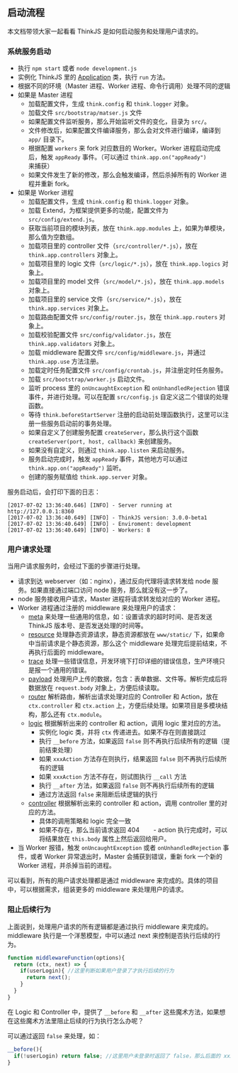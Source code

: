 ## 启动流程

本文档带领大家一起看看 ThinkJS 是如何启动服务和处理用户请求的。

### 系统服务启动

* 执行 `npm start` 或者 `node development.js`
* 实例化 ThinkJS 里的 [Application](https://github.com/thinkjs/thinkjs/blob/3.0/lib/application.js) 类，执行 `run` 方法。
* 根据不同的环境（Master 进程、Worker 进程、命令行调用）处理不同的逻辑
* 如果是 Master 进程
    - 加载配置文件，生成 `think.config` 和 `think.logger` 对象。
    - 加载文件 `src/bootstrap/matser.js` 文件
    - 如果配置文件监听服务，那么开始监听文件的变化，目录为 `src/`。
    - 文件修改后，如果配置文件编译服务，那么会对文件进行编译，编译到 `app/` 目录下。
    - 根据配置 `workers` 来 fork 对应数目的 Worker。Worker 进程启动完成后，触发 `appReady` 事件。（可以通过 `think.app.on("appReady")` 来捕获）
    - 如果文件发生了新的修改，那么会触发编译，然后杀掉所有的 Worker 进程并重新 fork。
* 如果是 Worker 进程
    - 加载配置文件，生成 `think.config` 和 `think.logger` 对象。
    - 加载 Extend，为框架提供更多的功能，配置文件为 `src/config/extend.js`。
    - 获取当前项目的模块列表，放在 `think.app.modules` 上，如果为单模块，那么值为空数组。
    - 加载项目里的 controller 文件（`src/controller/*.js`），放在 `think.app.controllers` 对象上。
    - 加载项目里的 logic 文件（`src/logic/*.js`），放在 `think.app.logics` 对象上。
    - 加载项目里的 model 文件（`src/model/*.js`），放在 `think.app.models` 对象上。
    - 加载项目里的 service 文件（`src/service/*.js`），放在 `think.app.services` 对象上。
    - 加载路由配置文件 `src/config/router.js`，放在 `think.app.routers` 对象上。
    - 加载校验配置文件 `src/config/validator.js`，放在 `think.app.validators` 对象上。
    - 加载 middleware 配置文件 `src/config/middleware.js`，并通过 `think.app.use` 方法注册。
    - 加载定时任务配置文件 `src/config/crontab.js`，并注册定时任务服务。
    - 加载 `src/bootstrap/worker.js` 启动文件。
    - 监听 process 里的 `onUncaughtException` 和 `onUnhandledRejection` 错误事件，并进行处理。可以在配置 `src/config.js` 自定义这二个错误的处理函数。
    - 等待 `think.beforeStartServer` 注册的启动前处理函数执行，这里可以注册一些服务启动前的事务处理。
    - 如果自定义了创建服务配置 `createServer`，那么执行这个函数 `createServer(port, host, callback)` 来创建服务。
    - 如果没有自定义，则通过 `think.app.listen` 来启动服务。
    - 服务启动完成时，触发 `appReady` 事件，其他地方可以通过 `think.app.on("appReady")` 监听。
    - 创建的服务赋值给 `think.app.server` 对象。

服务启动后，会打印下面的日志：

```text
[2017-07-02 13:36:40.646] [INFO] - Server running at http://127.0.0.1:8360
[2017-07-02 13:36:40.649] [INFO] - ThinkJS version: 3.0.0-beta1
[2017-07-02 13:36:40.649] [INFO] - Enviroment: development
[2017-07-02 13:36:40.649] [INFO] - Workers: 8
```

### 用户请求处理

当用户请求服务时，会经过下面的步骤进行处理。

* 请求到达 webserver（如：nginx），通过反向代理将请求转发给 node 服务。如果直接通过端口访问 node 服务，那么就没有这一步了。
* node 服务接收用户请求，Master 进程将请求转发给对应的 Worker 进程。
* Worker 进程通过注册的 middleware 来处理用户的请求：
    - [meta](https://github.com/thinkjs/think-meta) 来处理一些通用的信息，如：设置请求的超时时间、是否发送 ThinkJS 版本号、是否发送处理的时间等。
    - [resource](https://github.com/thinkjs/think-resource) 处理静态资源请求，静态资源都放在 `www/static/` 下，如果命中当前请求是个静态资源，那么这个 middleware 处理完后提前结束，不再执行后面的 middleware。
    - [trace](https://github.com/thinkjs/think-trace) 处理一些错误信息，开发环境下打印详细的错误信息，生产环境只是报一个通用的错误。
    - [payload](https://github.com/thinkjs/think-payload) 处理用户上传的数据，包含：表单数据、文件等。解析完成后将数据放在 `request.body` 对象上，方便后续读取。
    - [router](https://github.com/thinkjs/think-router) 解析路由，解析出请求处理对应的 Controller 和 Action，放在 `ctx.controller` 和 `ctx.action` 上，方便后续处理。如果项目是多模块结构，那么还有 `ctx.module`。
    - [logic](https://github.com/thinkjs/think-logic) 根据解析出来的 controller 和 action，调用 logic 里对应的方法。
        - 实例化 logic 类，并将 `ctx` 传递进去。如果不存在则直接跳过
        - 执行 `__before` 方法，如果返回 `false` 则不再执行后续所有的逻辑（提前结束处理）
        - 如果 `xxxAction` 方法存在则执行，结果返回 `false` 则不再执行后续所有的逻辑
        - 如果 `xxxAction` 方法不存在，则试图执行 `__call` 方法
        - 执行 `__after` 方法，如果返回 `false` 则不再执行后续所有的逻辑
        - 通过方法返回 `false` 来阻断后续逻辑的执行
    - [controller](https://github.com/thinkjs/think-controller) 根据解析出来的 controller 和 action，调用 controller 里的对应的方法。
        - 具体的调用策略和 logic 完全一致
        - 如果不存在，那么当前请求返回 404
        - action 执行完成时，可以将结果放在 `this.body` 属性上然后返回给用户。
* 当 Worker 报错，触发 `onUncaughtException` 或者 `onUnhandledRejection` 事件，或者 Worker 异常退出时，Master 会捕获到错误，重新 fork 一个新的 Worker 进程，并杀掉当前的进程。

可以看到，所有的用户请求处理都是通过 middleware 来完成的。具体的项目中，可以根据需求，组装更多的 middleware 来处理用户的请求。

### 阻止后续行为

上面说到，处理用户请求的所有逻辑都是通过执行 middleware 来完成的。middleware 执行是一个洋葱模型，中可以通过 next 来控制是否执行后续的行为。

```js
function middlewareFunction(options){
  return (ctx, next) => {
    if(userLogin){ //这里判断如果用户登录了才执行后续的行为
      return next();
    }
  }
}
```

在 Logic 和 Controller 中，提供了 `__before` 和 `__after` 这些魔术方法，如果想在这些魔术方法里阻止后续的行为执行怎么办呢？

可以通过返回 `false` 来处理，如：

```js
__before(){
  if(!userLogin) return false; //这里用户未登录时返回了 false，那么后面的 xxxAction 不再执行
}
```

